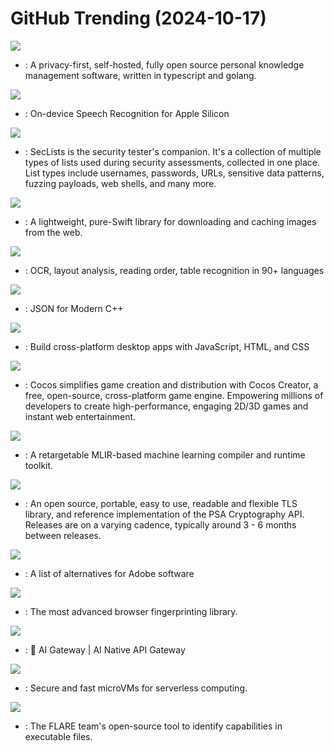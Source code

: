 # GitHub Trending (2024-10-17)

![](https://img.shields.io/badge/TypeScript-New%20150-green?style=flat-square&logo=appveyor)
- [](https://github.comundefined): A privacy-first, self-hosted, fully open source personal knowledge management software, written in typescript and golang.

![](https://img.shields.io/badge/Swift-New%20138-green?style=flat-square&logo=appveyor)
- [](https://github.comundefined): On-device Speech Recognition for Apple Silicon

![](https://img.shields.io/badge/PHP-New%20179-green?style=flat-square&logo=appveyor)
- [](https://github.comundefined): SecLists is the security tester's companion. It's a collection of multiple types of lists used during security assessments, collected in one place. List types include usernames, passwords, URLs, sensitive data patterns, fuzzing payloads, web shells, and many more.

![](https://img.shields.io/badge/Swift-New%2043-green?style=flat-square&logo=appveyor)
- [](https://github.comundefined): A lightweight, pure-Swift library for downloading and caching images from the web.

![](https://img.shields.io/badge/Python-New%20271-green?style=flat-square&logo=appveyor)
- [](https://github.comundefined): OCR, layout analysis, reading order, table recognition in 90+ languages

![](https://img.shields.io/badge/C%2B%2B-New%2031-green?style=flat-square&logo=appveyor)
- [](https://github.comundefined): JSON for Modern C++

![](https://img.shields.io/badge/C%2B%2B-New%2051-green?style=flat-square&logo=appveyor)
- [](https://github.comundefined): Build cross-platform desktop apps with JavaScript, HTML, and CSS

![](https://img.shields.io/badge/C%2B%2B-New%2053-green?style=flat-square&logo=appveyor)
- [](https://github.comundefined): Cocos simplifies game creation and distribution with Cocos Creator, a free, open-source, cross-platform game engine. Empowering millions of developers to create high-performance, engaging 2D/3D games and instant web entertainment.

![](https://img.shields.io/badge/C%2B%2B-New%203-green?style=flat-square&logo=appveyor)
- [](https://github.comundefined): A retargetable MLIR-based machine learning compiler and runtime toolkit.

![](https://img.shields.io/badge/C-New%2021-green?style=flat-square&logo=appveyor)
- [](https://github.comundefined): An open source, portable, easy to use, readable and flexible TLS library, and reference implementation of the PSA Cryptography API. Releases are on a varying cadence, typically around 3 - 6 months between releases.

![](https://img.shields.io/badge/none-New%2048-green?style=flat-square&logo=appveyor)
- [](https://github.comundefined): A list of alternatives for Adobe software

![](https://img.shields.io/badge/TypeScript-New%2075-green?style=flat-square&logo=appveyor)
- [](https://github.comundefined): The most advanced browser fingerprinting library.

![](https://img.shields.io/badge/Go-New%2047-green?style=flat-square&logo=appveyor)
- [](https://github.comundefined): 🤖 AI Gateway | AI Native API Gateway

![](https://img.shields.io/badge/Rust-New%2071-green?style=flat-square&logo=appveyor)
- [](https://github.comundefined): Secure and fast microVMs for serverless computing.

![](https://img.shields.io/badge/Python-New%2017-green?style=flat-square&logo=appveyor)
- [](https://github.comundefined): The FLARE team's open-source tool to identify capabilities in executable files.

